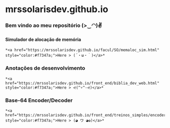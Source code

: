 # mrssolarisdev.github.io
### Bem vindo ao meu repositório (>‿◠)✌

 #### Simulador de alocação de memória 
    *<a href="https://mrssolarisdev.github.io/facul/SO/memaloc_sim.html" style="color:#f7347a;">Here > (´・ω・｀)</a>*
 ### Anotações de desenvolvimento
    *<a href="https://mrssolarisdev.github.io/front_end/biblia_dev_web.html" style="color:#f7347a;">Here > ᕙ(^▿^-ᕙ)</a>*
 ### Base-64 Encoder/Decoder
    *<a href="https://mrssolarisdev.github.io/front_end/treinos_simples/encoder.html" style="color:#f7347a;">Here > (◕ ワ ◕✿)</a>*
   
  
